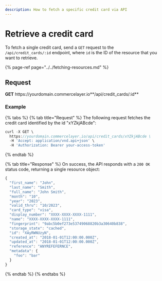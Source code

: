 ```yaml
---
description: How to fetch a specific credit card via API
---
```


# Retrieve a credit card

To fetch a single credit card, send a `GET` request to the `/api/credit_cards/:id` endpoint, where `id` is the ID of the resource that you want to retrieve.

{% page-ref page="../../fetching-resources.md" %}

## Request

**GET** https://<i></i>yourdomain.commercelayer.io**/api/credit_cards/:id**

### **Example**

{% tabs %}
{% tab title="Request" %}
The following request fetches the credit card identified by the id "xYZkjABcde":

```javascript
curl -X GET \
  https://yourdomain.commercelayer.io/api/credit_cards/xYZkjABcde \
  -H 'Accept: application/vnd.api+json' \
  -H 'Authorization: Bearer your-access-token'
```
{% endtab %}

{% tab title="Response" %}
On success, the API responds with a `200 OK` status code, returning a single resource object:

```javascript
{
  "first_name": "John",
  "last_name": "Smith",
  "full_name": "John Smith",
  "month": "10",
  "year": "2023",
  "valid_thru": "10/2023",
  "card_type": "visa",
  "display_number": "XXXX-XXXX-XXXX-1111",
  "name": "XXXX-XXXX-XXXX-1111",
  "fingerprint": "9abc5b0ef273e53749068820b3a30640b838",
  "storage_state": "cached",
  "id": "XAyRWNUzyN",
  "created_at": "2018-01-01T12:00:00.000Z",
  "updated_at": "2018-01-01T12:00:00.000Z",
  "reference": "ANYREFEFERNCE",
  "metadata": {
    "foo": "bar"
  }
}
```
{% endtab %}
{% endtabs %}
